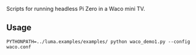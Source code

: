 Scripts for running headless Pi Zero in a Waco mini TV.

Usage
-----

```
PYTHONPATH=../luma.examples/examples/ python waco_demo1.py --config waco.conf
```
